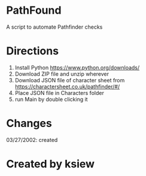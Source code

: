 # PathFound
A script to automate Pathfinder checks

# Directions
1. Install Python https://www.python.org/downloads/
2. Download ZIP file and unzip wherever
3. Download JSON file of character sheet from https://charactersheet.co.uk/pathfinder/#/
4. Place JSON file in Characters folder
5. run Main by double clicking it

# Changes
03/27/2002: created


# Created by ksiew

